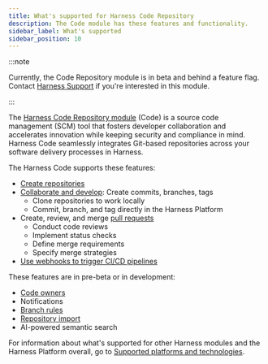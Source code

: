 ```yaml
---
title: What's supported for Harness Code Repository
description: The Code module has these features and functionality.
sidebar_label: What's supported
sidebar_position: 10
---
```


:::note

Currently, the Code Repository module is in beta and behind a feature flag. Contact [Harness Support](mailto:support@harness.io) if you're interested in this module.

:::

The [Harness Code Repository module](/docs/code-repository/code-supported.md) (Code) is a source code management (SCM) tool that fosters developer collaboration and accelerates innovation while keeping security and compliance in mind. Harness Code seamlessly integrates Git-based repositories across your software delivery processes in Harness.

The Harness Code supports these features:

* [Create repositories](./config-repos/create-repo.md)
* [Collaborate and develop](/docs/category/collaborate-and-develop): Create commits, branches, tags
   * Clone repositories to work locally
   * Commit, branch, and tag directly in the Harness Platform
* Create, review, and merge [pull requests](/docs/category/pull-requests)
   * Conduct code reviews
   * Implement status checks
   * Define merge requirements
   * Specify merge strategies
* [Use webhooks to trigger CI/CD pipelines](./pipelines/webhooks.md)

These features are in pre-beta or in development:

* [Code owners](./config-repos/protection-rules.md)
* Notifications
* [Branch rules](./config-repos/protection-rules.md)
* [Repository import](./config-repos/create-repo.md#import-a-repository)
* AI-powered semantic search <!-- keyword search, add to AIDA section of platform docs -->

For information about what's supported for other Harness modules and the Harness Platform overall, go to [Supported platforms and technologies](/docs/get-started/supported-platforms-and-technologies.md).
